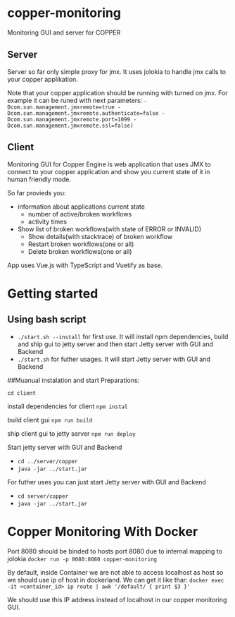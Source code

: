 # copper-monitoring
Monitoring GUI and server for COPPER

## Server
Server so far only simple proxy for jmx. It uses jolokia to handle jmx calls to your copper applikation.

Note that your copper application should be running with turned on jmx. For example it can be runed with next parameters: 
`-Dcom.sun.management.jmxremote=true -Dcom.sun.management.jmxremote.authenticate=false -Dcom.sun.management.jmxremote.port=1099 -Dcom.sun.management.jmxremote.ssl=false)` 

## Client 

Monitoring GUI for Copper Engine is web application that uses JMX to connect to your copper application and show you current state of it in human friendly mode.

So far provieds you:
* information about applications current state
    * number of active/broken workflows
    * activity times
* Show list of broken workflows(with state of ERROR or INVALID)
    * Show details(with stacktrace) of broken workflow
    * Restart broken workflows(one or all)
    * Delete broken workflows(one or all) 

App uses Vue.js with TypeScript and Vuetify as base.


# Getting started
## Using bash script
* `./start.sh --install` for first use. It will install npm dependencies, build and ship gui to jetty server and then start Jetty server with GUI and Backend
* `./start.sh` for futher usages. It will start Jetty server with GUI and Backend

##Muanual instalation and start
Preparations:

`cd client`

install dependencies for client
`npm instal`

build client gui
`npm run build`

ship client gui to jetty server
`npm run deploy`

Start jetty server with GUI and Backend
* `cd ../server/copper`
* `java -jar ../start.jar`


For futher uses you can just start Jetty server with GUI and Backend
* `cd server/copper`
* `java -jar ../start.jar`


# Copper Monitoring With Docker
Port 8080 should be binded to hosts port 8080 due to internal mapping to jolokia
`docker run -p 8080:8080 copper-monitoring`

By default, inside Container we are not able to access localhost as host so we should 
use ip of host in dockerland. We can get it like thar: 
`docker exec -it <container_id> ip route | awk '/default/ { print $3 }'`

We should use this IP address instead of localhost in our copper monitoring GUI.
